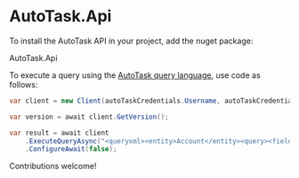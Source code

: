 # AutoTask.Api

To install the AutoTask API in your project, add the nuget package:

AutoTask.Api

To execute a query using the [AutoTask query language](https://ww4.autotask.net/help/Content/LinkedDOCUMENTS/WSAPI/T_WebServicesAPIv1_5.pdf), use code as follows:

```C#
var client = new Client(autoTaskCredentials.Username, autoTaskCredentials.Password);

var version = await client.GetVersion();

var result = await client
	.ExecuteQueryAsync("<queryxml><entity>Account</entity><query><field>id<expression op=\"greaterthan\">0</expression></field></query></queryxml>")
	.ConfigureAwait(false);
```
Contributions welcome!